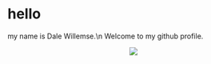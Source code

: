 <h1>hello</h1>

my name is Dale Willemse.\n
Welcome to my github profile.

<div align="center">
<img src="https://github-readme-stats.vercel.app/api?username=DaleWillemse&theme=apprentice&show_icons=false">
</div>
